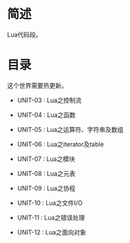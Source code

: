# 简述

Lua代码段。

# 目录

这个世界需要热更新。

+ UNIT-03 : Lua之控制流

+ UNIT-04 : Lua之函数

+ UNIT-05 : Lua之运算符、字符串及数组

+ UNIT-06 : Lua之iterator及table

+ UNIT-07 : Lua之模块

+ UNIT-08 : Lua之元表

+ UNIT-09 : Lua之协程

+ UNIT-10 : Lua之文件I/O

+ UNIT-11 : Lua之错误处理

+ UNIT-12 : Lua之面向对象
